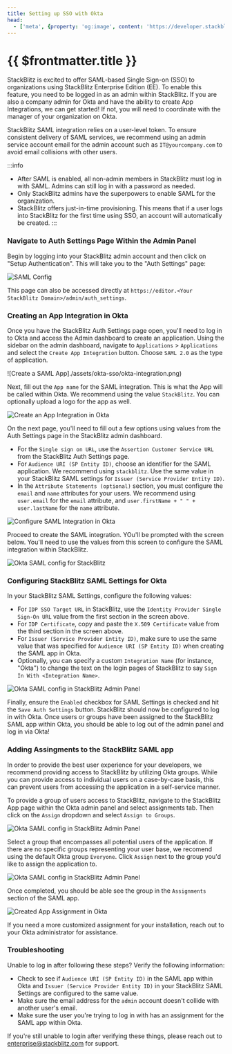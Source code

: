 ```yaml
---
title: Setting up SSO with Okta
head:
  - ['meta', {property: 'og:image', content: 'https://developer.stackblitz.com/img/og/enterprise-setting-up-sso-with-okta.png'}]
---
```


# {{ $frontmatter.title }}

StackBlitz is excited to offer SAML-based Single Sign-on (SSO) to organizations using StackBlitz Enterprise Edition (EE). To enable this feature, you need to be logged in as an admin within StackBlitz. If you are also a company admin for Okta and have the ability to create App Integrations, we can get started! If not, you will need to coordinate with the manager of your organization on Okta.

StackBlitz SAML integration relies on a user-level token. To ensure consistent delivery of SAML services, we recommend using an admin service account email for the admin account such as `IT@yourcompany.com` to avoid email collisions with other users.

:::info
- After SAML is enabled, all non-admin members in StackBlitz must log in with SAML. Admins can still log in with a password as needed.
- Only StackBlitz admins have the superpowers to enable SAML for the organization.
- StackBlitz offers just-in-time provisioning. This means that if a user logs into StackBlitz for the first time using SSO, an account will automatically be created.
:::

### Navigate to Auth Settings Page Within the Admin Panel

Begin by logging into your StackBlitz admin account and then click on "Setup Authentication". This will take you to the "Auth Settings" page:

![SAML Config](./assets/saml-config.png)

This page can also be accessed directly at `https://editor.<Your StackBlitz Domain>/admin/auth_settings`.

### Creating an App Integration in Okta

Once you have the StackBlitz Auth Settings page open, you'll need to log in to Okta and access the Admin dashboard to create an application. Using the sidebar on the admin dashboard, navigate to `Applications` > `Applications` and select the `Create App Integration` button. Choose `SAML 2.0` as the type of application.

![Create a SAML App]./assets/okta-sso/okta-integration.png)

Next, fill out the `App name` for the SAML integration. This is what the App will be called within Okta. We recommend using the value `StackBlitz`. You can optionally upload a logo for the app as well.

![Create an App Integration in Okta](./assets/okta-sso/okta-integration-2.png)

On the next page, you'll need to fill out a few options using values from the Auth Settings page in the StackBlitz admin dashboard.

- For the `Single sign on URL`, use the `Assertion Customer Service URL` from the StackBlitz Auth Settings page.
- For `Audience URI (SP Entity ID)`, choose an identifier for the SAML application. We recommend using `stackblitz`. Use the same value in your StackBlitz SAML settings for `Issuer (Service Provider Entity ID)`.
- In the `Attribute Statements (optional)` section, you must configure the `email` and `name` attributes for your users. We recommend using `user.email` for the `email` attribute, and `user.firstName + " " + user.lastName` for the `name` attribute.

![Configure SAML Integration in Okta](./assets/okta-sso/okta-integration-3.png)

Proceed to create the SAML integration. YOu'll be prompted with the screen below. You'll need to use the values from this screen to configure the SAML integration within StackBlitz.

![Okta SAML config for StackBlitz](./assets/okta-sso/okta-integration-4.png)

### Configuring StackBlitz SAML Settings for Okta

In your StackBlitz SAML Settings, configure the following values:

- For `IDP SSO Target URL` in StackBlitz, use the `Identity Provider Single Sign-On URL` value from the first section in the screen above.
- For `IDP Certificate`, copy and paste the `X.509 Certificate` value from the third section in the screen above.
- For `Issuer (Service Provider Entity ID)`, make sure to use the same value that was specified for `Audience URI (SP Entity ID)` when creating the SAML app in Okta.
- Optionally, you can specify a custom `Integration Name` (for instance, "Okta") to change the text on the login pages of StackBlitz to say `Sign In With <Integration Name>`.

![Okta SAML config in StackBlitz Admin Panel](./assets/okta-sso/okta-integration-5.png)

Finally, ensure the `Enabled` checkbox for SAML Settings is checked and hit the `Save Auth Settings` button. StackBlitz should now be configured to log in with Okta. Once users or groups have been assigned to the StackBlitz SAML app within Okta, you should be able to log out of the admin panel and log in via Okta!

### Adding Assingments to the StackBlitz SAML app

In order to provide the best user experience for your developers, we recommend providing access to StackBlitz by utilizing Okta groups. While you can provide access to individual users on a case-by-case basis, this can prevent users from accessing the application in a self-service manner.

To provide a group of users access to StackBlitz, navigate to the StackBlitz App page within the Okta admin panel and select assignments tab. Then click on the `Assign` dropdown and select `Assign to Groups`.

![Okta SAML config in StackBlitz Admin Panel](./assets/okta-sso/okta-integration-6.png)

Select a group that encompasses all potential users of the application. If there are no specific groups representing your user base, we recomend using the default Okta group `Everyone`. Click `Assign` next to the group you'd like to assign the application to.

![Okta SAML config in StackBlitz Admin Panel](./assets/okta-sso/okta-integration-7.png)

Once completed, you should be able see the group in the `Assignments` section of the SAML app.

![Created App Assignment in Okta](./assets/okta-sso/okta-integration-8.png)

If you need a more customized assignment for your installation, reach out to your Okta administrator for assistance.

### Troubleshooting

Unable to log in after following these steps? Verify the following information:

- Check to see if `Audience URI (SP Entity ID)` in the SAML app within Okta and `Issuer (Service Provider Entity ID)` in your StackBlitz SAML Settings are configured to the same value.
- Make sure the email address for the `admin` account doesn't collide with another user's email.
- Make sure the user you're trying to log in with has an assignment for the SAML app within Okta.

If you're still unable to login after verifying these things, please reach out to [enterprise@stackblitz.com](mailto:enterprise@stackblitz.com) for support.

